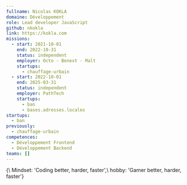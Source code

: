 ```yaml
---
fullname: Nicolas KOKLA
domaine: Développement
role: Lead developer JavaScript
github: nkokla
link: https://kokla.com
missions:
  - start: 2021-10-01
    end: 2022-10-31
    status: independent
    employer: Octo - Benext - Malt
    startups:
      - chauffage-urbain
  - start: 2022-10-01
    end: 2025-03-31
    status: independent
    employer: PathTech
    startups:
      - ban
      - bases.adresses.locales
startups:
  - ban
previously:
  - chauffage-urbain
competences:
  - Développement Frontend
  - Développement Backend
teams: []
---
```

{\  Mindset: 'Coding better, harder, faster',\  hobby: 'Gamer better, harder, faster'\}
